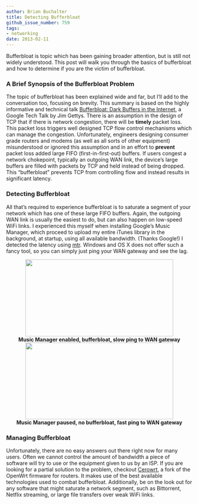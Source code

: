 ```yaml
---
author: Brian Buchalter
title: Detecting Bufferbloat
github_issue_number: 759
tags:
- networking
date: 2013-02-11
---
```




Bufferbloat is topic which has been gaining broader attention, but is still not widely understood. This post will walk you through the basics of bufferbloat and how to determine if you are the victim of bufferbloat.

### A Brief Synopsis of the Bufferbloat Problem

The topic of bufferbloat has been explained wide and far, but I’ll add to the conversation too, focusing on brevity. This summary is based on the highly informative and technical talk [Bufferbloat: Dark Buffers in the Internet](https://www.youtube.com/watch?v=qbIozKVz73g), a Google Tech Talk by Jim Gettys. There is an assumption in the design of TCP that if there is network congestion, there will be **timely** packet loss. This packet loss triggers well designed TCP flow control mechanisms which can manage the congestion. Unfortunately, engineers designing consumer grade routers and modems (as well as all sorts of other equipment) misunderstood or ignored this assumption and in an effort to **prevent** packet loss added large FIFO (first-in-first-out) buffers. If users congest a network chokepoint, typically an outgoing WAN link, the device’s large buffers are filled with packets by TCP and held instead of being dropped. This “bufferbloat” prevents TCP from controlling flow and instead results in significant latency.

### Detecting Bufferbloat

All that’s required to experience bufferbloat is to saturate a segment of your network which has one of these large FIFO buffers. Again, the outgoing WAN link is usually the easiest to do, but can also happen on low-speed WiFi links. I experienced this myself when installing Google’s Music Manager, which proceed to upload my entire iTunes library in the background, at startup, using all available bandwidth. (Thanks Google!) I detected the latency using [mtr](https://linux.die.net/man/8/mtr). Windows and OS X does not offer such a fancy tool, so you can simply just ping your WAN gateway and see the lag.

<div class="separator" style="clear: both; text-align: center;">
<a href="/blog/2013/02/detecting-blufferbloat/image-0-big.png" imageanchor="1" style="margin-left:1em; margin-right:1em"><img border="0" height="208" src="/blog/2013/02/detecting-blufferbloat/image-0.png" width="400"/></a><br/>
<b>Music Manager enabled, bufferbloat, slow ping to WAN gateway</b></div>

<div class="separator" style="clear: both; text-align: center;">
<a href="/blog/2013/02/detecting-blufferbloat/image-1-big.png" imageanchor="1" style="margin-left:1em; margin-right:1em"><img border="0" height="207" src="/blog/2013/02/detecting-blufferbloat/image-1.png" width="400"/></a><br/>
<b>Music Manager paused, no bufferbloat, fast ping to WAN gateway</b></div>

### Managing Bufferbloat

Unfortunately, there are no easy answers out there right now for many users. Often we cannot control the amount of bandwidth a piece of software will try to use or the equipment given to us by an ISP. If you are looking for a partial solution to the problem, checkout [Cerowrt](https://www.bufferbloat.net/projects/cerowrt), a fork of the OpenWrt firmware for routers. It makes use of the best available technologies used to combat bufferbloat. Additionally, be on the look out for any software that might saturate a network segment, such as Bittorrent, Netflix streaming, or large file transfers over weak WiFi links.


